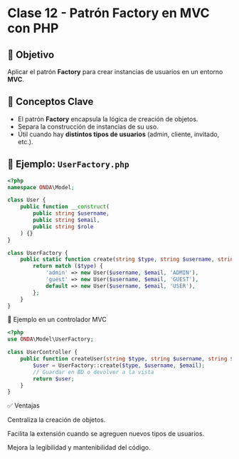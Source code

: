 # Clase 12 - Patrón Factory en MVC con PHP

## 🎯 Objetivo
Aplicar el patrón **Factory** para crear instancias de usuarios en un entorno **MVC**.

## 🔑 Conceptos Clave
- El patrón **Factory** encapsula la lógica de creación de objetos.  
- Separa la construcción de instancias de su uso.  
- Útil cuando hay **distintos tipos de usuarios** (admin, cliente, invitado, etc.).

## 📄 Ejemplo: `UserFactory.php`
```php
<?php
namespace ONDA\Model;

class User {
    public function __construct(
        public string $username,
        public string $email,
        public string $role
    ) {}
}

class UserFactory {
    public static function create(string $type, string $username, string $email): User {
        return match ($type) {
            'admin' => new User($username, $email, 'ADMIN'),
            'guest' => new User($username, $email, 'GUEST'),
            default => new User($username, $email, 'USER'),
        };
    }
}
```
📄 Ejemplo en un controlador MVC
```php
<?php
use ONDA\Model\UserFactory;

class UserController {
    public function createUser(string $type, string $username, string $email) {
        $user = UserFactory::create($type, $username, $email);
        // Guardar en BD o devolver a la vista
        return $user;
    }
}
```
✅ Ventajas

Centraliza la creación de objetos.

Facilita la extensión cuando se agreguen nuevos tipos de usuarios.

Mejora la legibilidad y mantenibilidad del código.
